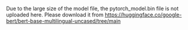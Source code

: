 Due to the large size of the model file, the pytorch_model.bin file is not uploaded here. Please download it from https://huggingface.co/google-bert/bert-base-multilingual-uncased/tree/main
